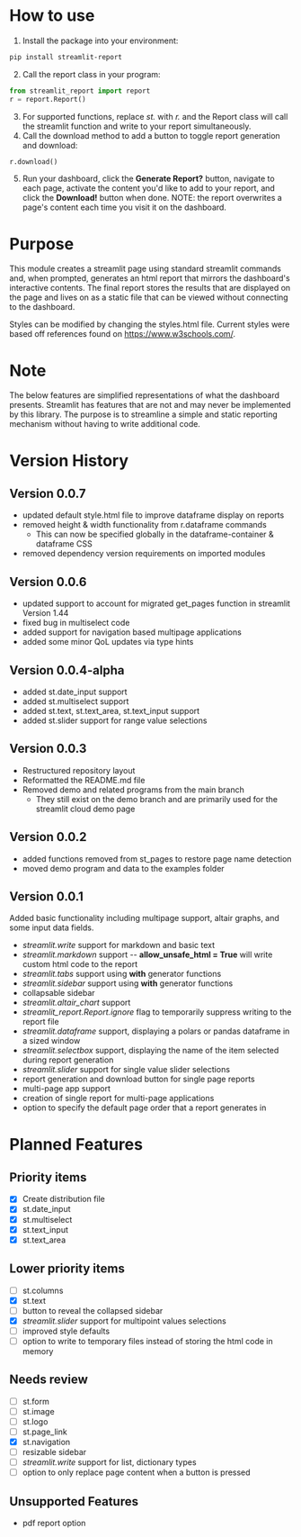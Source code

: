 # How to use
1. Install the package into your environment:
```bash
pip install streamlit-report
```
2. Call the report class in your program:
```python
from streamlit_report import report
r = report.Report()
```
3. For supported functions, replace _st._ with _r._ and the Report class will call the streamlit function and write to your report simultaneously.
4. Call the download method to add a button to toggle report generation and download: 
```python
r.download()
```
5. Run your dashboard, click the **Generate Report?** button, navigate to each page, activate the content you'd like to add to your report, and click the **Download!** button when done. NOTE: the report overwrites a page's content each time you visit it on the dashboard.

# Purpose
This module creates a streamlit page using standard streamlit commands and, when prompted, generates an html report that mirrors the dashboard's interactive contents. The final report stores the results that are displayed on the page and lives on as a static file that can be viewed without connecting to the dashboard.

Styles can be modified by changing the styles.html file. Current styles were based off references found on https://www.w3schools.com/.
 
# Note
The below features are simplified representations of what the dashboard presents. Streamlit has features that are not and may never be implemented by this library. The purpose is to streamline a simple and static reporting mechanism without having to write additional code. 

# Version History

## Version 0.0.7
- updated default style.html file to improve dataframe display on reports
- removed height & width functionality from r.dataframe commands
    * This can now be specified globally in the dataframe-container & dataframe CSS
- removed dependency version requirements on imported modules

## Version 0.0.6
- updated support to account for migrated get_pages function in streamlit Version 1.44
- fixed bug in multiselect code
- added support for navigation based multipage applications
- added some minor QoL updates via type hints

## Version 0.0.4-alpha
- added st.date_input support
- added st.multiselect support
- added st.text, st.text_area, st.text_input support
- added st.slider support for range value selections

## Version 0.0.3
- Restructured repository layout 
- Reformatted the README.md file
- Removed demo and related programs from the main branch
    * They still exist on the demo branch and are primarily used for the streamlit cloud demo page

## Version 0.0.2
- added functions removed from st_pages to restore page name detection
- moved demo program and data to the examples folder

## Version 0.0.1
Added basic functionality including multipage support, altair graphs, and some input data fields.
- _streamlit.write_ support for markdown and basic text
- _streamlit.markdown_ support -- **allow_unsafe_html = True** will write custom html code to the report
- _streamlit.tabs_ support using **with** generator functions
- _streamlit.sidebar_ support using **with** generator functions
- collapsable sidebar
- _streamlit.altair_chart_ support
- _streamlit_report.Report.ignore_ flag to temporarily suppress writing to the report file
- _streamlit.dataframe_ support, displaying a polars or pandas dataframe in a sized window
- _streamlit.selectbox_ support, displaying the name of the item selected during report generation
- _streamlit.slider_ support for single value slider selections
- report generation and download button for single page reports
- multi-page app support
- creation of single report for multi-page applications
- option to specify the default page order that a report generates in

# Planned Features
## Priority items
+ [x] Create distribution file
+ [x] st.date_input
+ [x] st.multiselect
+ [x] st.text_input
+ [x] st.text_area

## Lower priority items
+ [ ] st.columns
+ [x] st.text
+ [ ] button to reveal the collapsed sidebar
+ [x] _streamlit.slider_ support for multipoint values selections 
+ [ ] improved style defaults
+ [ ] option to write to temporary files instead of storing the html code in memory

## Needs review
+ [ ] st.form
+ [ ] st.image
+ [ ] st.logo
+ [ ] st.page_link
+ [x] st.navigation
+ [ ] resizable sidebar
+ [ ] _streamlit.write_ support for list, dictionary types
+ [ ] option to only replace page content when a button is pressed

## Unsupported Features
- pdf report option